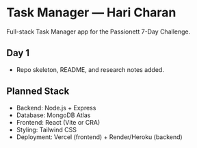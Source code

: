 # Task Manager — Hari Charan

Full-stack Task Manager app for the Passionett 7-Day Challenge.

## Day 1
- Repo skeleton, README, and research notes added.

## Planned Stack
- Backend: Node.js + Express
- Database: MongoDB Atlas
- Frontend: React (Vite or CRA)
- Styling: Tailwind CSS
- Deployment: Vercel (frontend) + Render/Heroku (backend)
